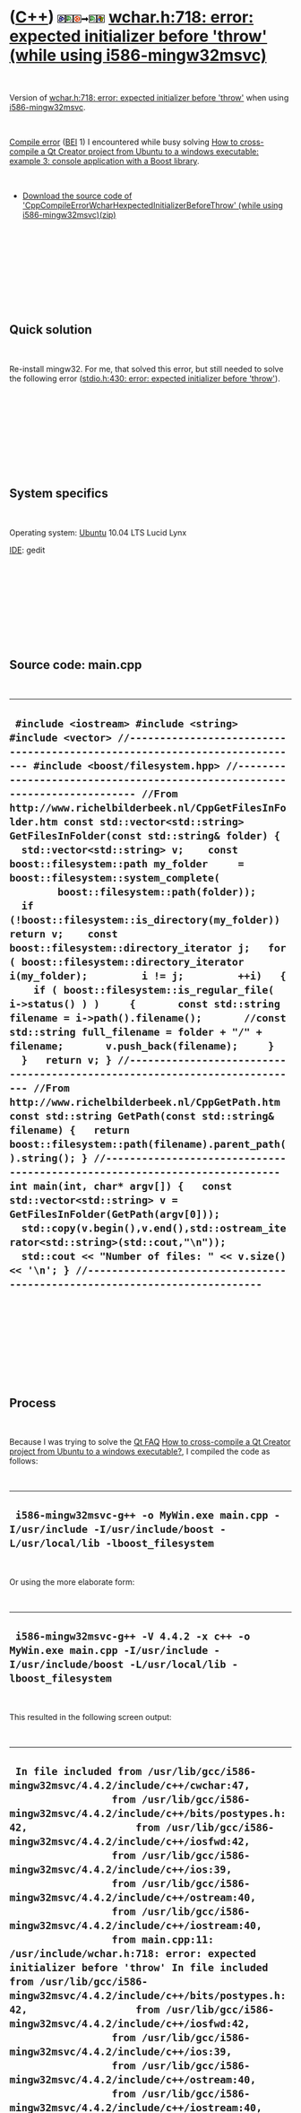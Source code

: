 



 

 

 

 

 

([C++](Cpp.htm)) ![Boost](PicBoost.png)![Qt Creator](PicQtCreator.png)![Ubuntu](PicUbuntu.png)![to](PicTo.png)![Qt Creator](PicQtCreator.png)![Windows](PicWindows.png) [wchar.h:718: error: expected initializer before 'throw' (while using i586-mingw32msvc)](CppCompileErrorWcharHexpectedInitializerBeforeThrowI586-mingw32msvc.htm)
=========================================================================================================================================================================================================================================================================================================================================

 

Version of [wchar.h:718: error: expected initializer before
'throw'](CppCompileErrorWcharHexpectedInitializerBeforeThrow.htm) when
using [i586-mingw32msvc](CppI586-mingw32msvc.htm).

 

[Compile error](CppCompileError.htm) ([BEI](CppBei.htm) 1) I encountered
while busy solving [How to cross-compile a Qt Creator project from
Ubuntu to a windows executable: example 3: console application with a
Boost library](CppQtCrosscompileToWindowsExample3.htm).

 

-   [Download the source code of
    'CppCompileErrorWcharHexpectedInitializerBeforeThrow' (while
    using i586-mingw32msvc)(zip)](CppCompileErrorWcharHexpectedInitializerBeforeThrowI586-mingw32msvc.zip)

 

 

 

 

 

Quick solution
--------------

 

Re-install mingw32. For me, that solved this error, but still needed to
solve the following error ([stdio.h:430: error: expected initializer
before
'throw'](CppCompileErrorStdioHexpectedInitializerBeforeThrow.htm)).

 

 

 

 

 

System specifics
----------------

 

Operating system: [Ubuntu](http://www.ubuntu.com) 10.04 LTS Lucid Lynx

[IDE](CppIde.htm): gedit

 

 

 

 

 

Source code: main.cpp
---------------------

 

  ------------------------------------------------------------------------------------------------------------------------------------------------------------------------------------------------------------------------------------------------------------------------------------------------------------------------------------------------------------------------------------------------------------------------------------------------------------------------------------------------------------------------------------------------------------------------------------------------------------------------------------------------------------------------------------------------------------------------------------------------------------------------------------------------------------------------------------------------------------------------------------------------------------------------------------------------------------------------------------------------------------------------------------------------------------------------------------------------------------------------------------------------------------------------------------------------------------------------------------------------------------------------------------------------------------------------------------------------------------------------------------------------------------------------------------------------------------------------------------------------------------------------------------------------------------------------------------------------------------------------------------------------------------------------------------------------------------------
  ` #include <iostream> #include <string> #include <vector> //--------------------------------------------------------------------------- #include <boost/filesystem.hpp> //--------------------------------------------------------------------------- //From http://www.richelbilderbeek.nl/CppGetFilesInFolder.htm const std::vector<std::string> GetFilesInFolder(const std::string& folder) {   std::vector<std::string> v;    const boost::filesystem::path my_folder     = boost::filesystem::system_complete(         boost::filesystem::path(folder));    if (!boost::filesystem::is_directory(my_folder)) return v;    const boost::filesystem::directory_iterator j;   for ( boost::filesystem::directory_iterator i(my_folder);         i != j;         ++i)   {     if ( boost::filesystem::is_regular_file( i->status() ) )     {       const std::string filename = i->path().filename();       //const std::string full_filename = folder + "/" + filename;       v.push_back(filename);     }   }   return v; } //--------------------------------------------------------------------------- //From http://www.richelbilderbeek.nl/CppGetPath.htm const std::string GetPath(const std::string& filename) {   return boost::filesystem::path(filename).parent_path().string(); } //--------------------------------------------------------------------------- int main(int, char* argv[]) {   const std::vector<std::string> v = GetFilesInFolder(GetPath(argv[0]));   std::copy(v.begin(),v.end(),std::ostream_iterator<std::string>(std::cout,"\n"));   std::cout << "Number of files: " << v.size() << '\n'; } //---------------------------------------------------------------------------`
  ------------------------------------------------------------------------------------------------------------------------------------------------------------------------------------------------------------------------------------------------------------------------------------------------------------------------------------------------------------------------------------------------------------------------------------------------------------------------------------------------------------------------------------------------------------------------------------------------------------------------------------------------------------------------------------------------------------------------------------------------------------------------------------------------------------------------------------------------------------------------------------------------------------------------------------------------------------------------------------------------------------------------------------------------------------------------------------------------------------------------------------------------------------------------------------------------------------------------------------------------------------------------------------------------------------------------------------------------------------------------------------------------------------------------------------------------------------------------------------------------------------------------------------------------------------------------------------------------------------------------------------------------------------------------------------------------------------------

 

 

 

 

 

Process
-------

 

Because I was trying to solve the [Qt FAQ](CppQtFaq.htm) [How to
cross-compile a Qt Creator project from Ubuntu to a windows
executable?](CppQtCrosscompileToWindows.htm), I compiled the code as
follows:

 

  -----------------------------------------------------------------------------------------------------------------------
  ` i586-mingw32msvc-g++ -o MyWin.exe main.cpp -I/usr/include -I/usr/include/boost -L/usr/local/lib -lboost_filesystem`
  -----------------------------------------------------------------------------------------------------------------------

 

Or using the more elaborate form:

 

  -------------------------------------------------------------------------------------------------------------------------------------------
  ` i586-mingw32msvc-g++ -V 4.4.2 -x c++ -o MyWin.exe main.cpp -I/usr/include -I/usr/include/boost -L/usr/local/lib -lboost_filesystem    `
  -------------------------------------------------------------------------------------------------------------------------------------------

 

This resulted in the following screen output:

 

  -------------------------------------------------------------------------------------------------------------------------------------------------------------------------------------------------------------------------------------------------------------------------------------------------------------------------------------------------------------------------------------------------------------------------------------------------------------------------------------------------------------------------------------------------------------------------------------------------------------------------------------------------------------------------------------------------------------------------------------------------------------------------------------------------------------------------------------------------------------------------------------------------------------------------------------------------------------------------------------------------------------------------------------------------------------------------------------------------------------------------------------------------------------------------------------------------------------------------------------------------------------------------------------------------------------------------------------------------------------------------------------------------------------------------------------------------------------------------------------------------------------------------------------------------------------------------------------------------------------------------------------------------------------------------------------------------------------------------------------------------------------------------------------------------------------------------------------------------------------------------------------------------------------------------------------------------------------------------------------------------------------------------------------------------------------------------------------------------------------------------------------------------------------------------------------------------------------------------------------------------------------------------------------------------------------------------------------------------------------------------------------------------------------------------------------------------------------------------------------------------------------------------------------------------------------------------------------------------------------------------------------
  ` In file included from /usr/lib/gcc/i586-mingw32msvc/4.4.2/include/c++/cwchar:47,                  from /usr/lib/gcc/i586-mingw32msvc/4.4.2/include/c++/bits/postypes.h:42,                  from /usr/lib/gcc/i586-mingw32msvc/4.4.2/include/c++/iosfwd:42,                  from /usr/lib/gcc/i586-mingw32msvc/4.4.2/include/c++/ios:39,                  from /usr/lib/gcc/i586-mingw32msvc/4.4.2/include/c++/ostream:40,                  from /usr/lib/gcc/i586-mingw32msvc/4.4.2/include/c++/iostream:40,                  from main.cpp:11: /usr/include/wchar.h:718: error: expected initializer before 'throw' In file included from /usr/lib/gcc/i586-mingw32msvc/4.4.2/include/c++/bits/postypes.h:42,                  from /usr/lib/gcc/i586-mingw32msvc/4.4.2/include/c++/iosfwd:42,                  from /usr/lib/gcc/i586-mingw32msvc/4.4.2/include/c++/ios:39,                  from /usr/lib/gcc/i586-mingw32msvc/4.4.2/include/c++/ostream:40,                  from /usr/lib/gcc/i586-mingw32msvc/4.4.2/include/c++/iostream:40,                  from main.cpp:11: /usr/lib/gcc/i586-mingw32msvc/4.4.2/include/c++/cwchar:148: error: '::fwide' has not been declared /usr/lib/gcc/i586-mingw32msvc/4.4.2/include/c++/cwchar:149: error: '::fwprintf' has not been declared /usr/lib/gcc/i586-mingw32msvc/4.4.2/include/c++/cwchar:150: error: '::fwscanf' has not been declared /usr/lib/gcc/i586-mingw32msvc/4.4.2/include/c++/cwchar:159: error: '::swprintf' has not been declared /usr/lib/gcc/i586-mingw32msvc/4.4.2/include/c++/cwchar:160: error: '::swscanf' has not been declared /usr/lib/gcc/i586-mingw32msvc/4.4.2/include/c++/cwchar:162: error: '::vfwprintf' has not been declared /usr/lib/gcc/i586-mingw32msvc/4.4.2/include/c++/cwchar:166: error: '::vswprintf' has not been declared /usr/lib/gcc/i586-mingw32msvc/4.4.2/include/c++/cwchar:170: error: '::vwprintf' has not been declared /usr/lib/gcc/i586-mingw32msvc/4.4.2/include/c++/cwchar:200: error: '::wprintf' has not been declared /usr/lib/gcc/i586-mingw32msvc/4.4.2/include/c++/cwchar:201: error: '::wscanf' has not been declared In file included from /usr/lib/gcc/i586-mingw32msvc/4.4.2/include/c++/cstdio:45,                  from /usr/lib/gcc/i586-mingw32msvc/4.4.2/include/c++/fstream:43,                  from /usr/include/boost/filesystem/operations.hpp:32,                  from /usr/include/boost/filesystem.hpp:16,                  from main.cpp:15: /usr/include/stdio.h:432: error: expected initializer before 'throw' /usr/include/stdio.h:488: error: expected initializer before 'throw'`
  -------------------------------------------------------------------------------------------------------------------------------------------------------------------------------------------------------------------------------------------------------------------------------------------------------------------------------------------------------------------------------------------------------------------------------------------------------------------------------------------------------------------------------------------------------------------------------------------------------------------------------------------------------------------------------------------------------------------------------------------------------------------------------------------------------------------------------------------------------------------------------------------------------------------------------------------------------------------------------------------------------------------------------------------------------------------------------------------------------------------------------------------------------------------------------------------------------------------------------------------------------------------------------------------------------------------------------------------------------------------------------------------------------------------------------------------------------------------------------------------------------------------------------------------------------------------------------------------------------------------------------------------------------------------------------------------------------------------------------------------------------------------------------------------------------------------------------------------------------------------------------------------------------------------------------------------------------------------------------------------------------------------------------------------------------------------------------------------------------------------------------------------------------------------------------------------------------------------------------------------------------------------------------------------------------------------------------------------------------------------------------------------------------------------------------------------------------------------------------------------------------------------------------------------------------------------------------------------------------------------------------------

 

Zooming in on the first error:

 

  -------------------------------------------------------------------------------
  ` /usr/include/wchar.h:718: error: expected initializer before 'throw'<br/> `
  -------------------------------------------------------------------------------

 

Take a look at /usr/include/whar.h line 718:

 

  ---------------------------------------------------------------------------------------------------------------------------------------------------------------------------------------------------------------------------------------------------------------------------
  ` extern int __REDIRECT (vswscanf, (__const wchar_t *__restrict __s,                   __const wchar_t *__restrict __format,                   __gnuc_va_list __arg), __isoc99_vswscanf)      __THROW /* __attribute__ ((__format__ (__wscanf__, 2, 0))) */; //THIS LINE`
  ---------------------------------------------------------------------------------------------------------------------------------------------------------------------------------------------------------------------------------------------------------------------------

 

It seems as if a re-[throw](CppThrow.htm) (that is, a
[throw](CppThrow.htm) without arguments) is unsupported by
i586-mingw32msvc-g++. Is it true that wchar.h is a C library file, as
stated in its licence?

 

I tried to reinstall mingw:

 

  ---------------------------------
  ` sudo apt-get install mingw32`
  ---------------------------------

 

This solved this error, and replace it by the following:

 

  ----------------------------------------------------------------------------------------------------------------------------------------------------------------------------------------------------------------------------------------------------------------------------------------------------------------------------------------------------------------------------------------------------------------------------------------------------------------------------------------------------------------------------------------------------------------------------------------------------------------------------------------------------------------------------------------------------------------------------------------------------------------------------------------------------------------------------------------------------------------------------------------------------------------------------------------------------------------------------------------------------------------------------------------------------------------------------------------------------------------------------------------------------------------------------------------------------------------------------------------------------------------------------------------------------------------------------------------------------------------------------------------------------------------------------------------------------------------------------------------------------------------------------------------------------------------------------------------------------------------------------------------------------------------------------------------------------------------------------------------------------------------------------------------------------------------------------------------------------------------------------------------------------------------------------------------------------------------------------------------------------------------------------------------------------------------------------------------------------------------------------------------------------------------------------------------------------------------------------------------------------------------------------------------------------------------------------------------------------------------------------------------------------------------------------------------------------------------------------------------------------------------------------------------------------------------------------------------------------------------------------------------------------------------------------------------------------------------------------------------------------------------------------------------------------------------------------------------------------------------------------------------------------------------------------------------------------------------------------------------------------
  ` In file included from /usr/lib/gcc/i586-mingw32msvc/4.2.1-sjlj/include/c++/cstdio:53,                  from /usr/lib/gcc/i586-mingw32msvc/4.2.1-sjlj/include/c++/i586-mingw32msvc/bits/c++locale.h:49,                  from /usr/lib/gcc/i586-mingw32msvc/4.2.1-sjlj/include/c++/iosfwd:45,                  from /usr/lib/gcc/i586-mingw32msvc/4.2.1-sjlj/include/c++/ios:43,                  from /usr/lib/gcc/i586-mingw32msvc/4.2.1-sjlj/include/c++/ostream:45,                  from /usr/lib/gcc/i586-mingw32msvc/4.2.1-sjlj/include/c++/iostream:45,                  from main.cpp:5: /usr/include/stdio.h:430: error: expected initializer before 'throw' /usr/include/stdio.h:488: error: expected initializer before 'throw' In file included from /usr/lib/gcc/i586-mingw32msvc/4.2.1-sjlj/include/c++/cwchar:55,                  from /usr/lib/gcc/i586-mingw32msvc/4.2.1-sjlj/include/c++/bits/postypes.h:46,                  from /usr/lib/gcc/i586-mingw32msvc/4.2.1-sjlj/include/c++/iosfwd:49,                  from /usr/lib/gcc/i586-mingw32msvc/4.2.1-sjlj/include/c++/ios:43,                  from /usr/lib/gcc/i586-mingw32msvc/4.2.1-sjlj/include/c++/ostream:45,                  from /usr/lib/gcc/i586-mingw32msvc/4.2.1-sjlj/include/c++/iostream:45,                  from main.cpp:5: /usr/include/wchar.h:718: error: expected initializer before 'throw' In file included from /usr/lib/gcc/i586-mingw32msvc/4.2.1-sjlj/include/c++/bits/postypes.h:46,                  from /usr/lib/gcc/i586-mingw32msvc/4.2.1-sjlj/include/c++/iosfwd:49,                  from /usr/lib/gcc/i586-mingw32msvc/4.2.1-sjlj/include/c++/ios:43,                  from /usr/lib/gcc/i586-mingw32msvc/4.2.1-sjlj/include/c++/ostream:45,                  from /usr/lib/gcc/i586-mingw32msvc/4.2.1-sjlj/include/c++/iostream:45,                  from main.cpp:5: /usr/lib/gcc/i586-mingw32msvc/4.2.1-sjlj/include/c++/cwchar:153: error: '::fwide' has not been declared /usr/lib/gcc/i586-mingw32msvc/4.2.1-sjlj/include/c++/cwchar:154: error: '::fwprintf' has not been declared /usr/lib/gcc/i586-mingw32msvc/4.2.1-sjlj/include/c++/cwchar:155: error: '::fwscanf' has not been declared /usr/lib/gcc/i586-mingw32msvc/4.2.1-sjlj/include/c++/cwchar:164: error: '::swprintf' has not been declared /usr/lib/gcc/i586-mingw32msvc/4.2.1-sjlj/include/c++/cwchar:165: error: '::swscanf' has not been declared /usr/lib/gcc/i586-mingw32msvc/4.2.1-sjlj/include/c++/cwchar:167: error: '::vfwprintf' has not been declared /usr/lib/gcc/i586-mingw32msvc/4.2.1-sjlj/include/c++/cwchar:171: error: '::vswprintf' has not been declared /usr/lib/gcc/i586-mingw32msvc/4.2.1-sjlj/include/c++/cwchar:175: error: '::vwprintf' has not been declared /usr/lib/gcc/i586-mingw32msvc/4.2.1-sjlj/include/c++/cwchar:205: error: '::wprintf' has not been declared /usr/lib/gcc/i586-mingw32msvc/4.2.1-sjlj/include/c++/cwchar:206: error: '::wscanf' has not been declared`
  ----------------------------------------------------------------------------------------------------------------------------------------------------------------------------------------------------------------------------------------------------------------------------------------------------------------------------------------------------------------------------------------------------------------------------------------------------------------------------------------------------------------------------------------------------------------------------------------------------------------------------------------------------------------------------------------------------------------------------------------------------------------------------------------------------------------------------------------------------------------------------------------------------------------------------------------------------------------------------------------------------------------------------------------------------------------------------------------------------------------------------------------------------------------------------------------------------------------------------------------------------------------------------------------------------------------------------------------------------------------------------------------------------------------------------------------------------------------------------------------------------------------------------------------------------------------------------------------------------------------------------------------------------------------------------------------------------------------------------------------------------------------------------------------------------------------------------------------------------------------------------------------------------------------------------------------------------------------------------------------------------------------------------------------------------------------------------------------------------------------------------------------------------------------------------------------------------------------------------------------------------------------------------------------------------------------------------------------------------------------------------------------------------------------------------------------------------------------------------------------------------------------------------------------------------------------------------------------------------------------------------------------------------------------------------------------------------------------------------------------------------------------------------------------------------------------------------------------------------------------------------------------------------------------------------------------------------------------------------------------------------

 

 

 

 

 





 



